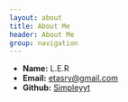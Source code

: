 ```yaml
---
layout: about
title: About Me
header: About Me
group: navigation
---
```

 * **Name:** L.E.R
 * **Email:** [etasry@gmail.com](mailto:etasry@gmail.com)
 * **Github:** [Simpleyyt](https://github.com/LER-ever)
